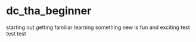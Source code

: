 # dc_tha_beginner
starting out 
getting familiar
learning something new is fun and exciting
test test test
